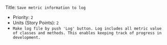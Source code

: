 Title: `Save metric information to log`
  - Priority: `2`
  - Units (Story Points): `2`
  - `Make log file by push 'Log' button. Log includes all metric value of classes and methods. This enables keeping track of progress in development.`